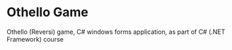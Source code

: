 # Othello Game
 Othello (Reversi) game, C# windows forms application, as part of C# (.NET Framework) course
